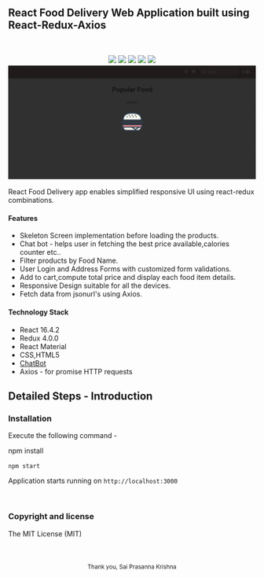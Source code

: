 ## React Food Delivery Web Application built using React-Redux-Axios
<br/>
<p align="center">
  <img src="https://img.shields.io/badge/react-16.4.2-orange.svg">
  <img src="https://img.shields.io/badge/redux-4.0.0-orange.svg">
  <img src="https://img.shields.io/github/last-commit/google/skia.svg">
  <img src="https://img.shields.io/badge/material%20react--lightgrey.svg">
  <img src="https://img.shields.io/badge/mit%20-license-brightgreen.svg">
  <br/>
  <img src="./foodDelivery.gif">
</p>


React Food Delivery app enables simplified responsive UI using react-redux combinations.


#### Features
- Skeleton Screen implementation before loading the products.
- Chat bot - helps user in fetching the best price available,calories counter etc..
- Filter products by Food Name.
- User Login and Address Forms with customized form validations.
- Add to cart,compute total price and display each food item details.
- Responsive Design suitable for all the devices.
- Fetch data from jsonurl's using Axios.

#### Technology Stack

- React 16.4.2
- Redux 4.0.0
- React Material
- CSS,HTML5
- [ChatBot](https://github.com/LucasBassetti/react-simple-chatbot)
- Axios - for promise HTTP requests

## Detailed Steps - Introduction

### Installation

Execute the following command -

npm install
```
npm start
```
Application starts running on `http://localhost:3000`

<br/>

### Copyright and license
The MIT License (MIT)


<br/>

<p align="center">
<sub>Thank you, Sai Prasanna Krishna</sub>
</p>
